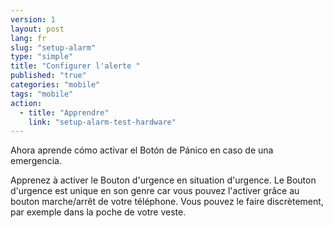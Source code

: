 ```yaml
---
version: 1
layout: post
lang: fr
slug: "setup-alarm"
type: "simple"
title: "Configurer l'alerte "
published: "true"
categories: "mobile"
tags: "mobile"
action: 
  - title: "Apprendre"
    link: "setup-alarm-test-hardware"
---
```


Ahora aprende cómo activar el Botón de Pánico en caso de una emergencia.

Apprenez à activer le Bouton d'urgence en situation d'urgence. 
Le Bouton d'urgence est unique en son genre car vous pouvez l'activer grâce au bouton marche/arrêt de votre téléphone. Vous pouvez le faire discrètement, par exemple dans la poche de votre veste. 
